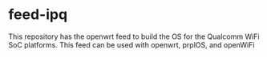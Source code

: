 # feed-ipq
This repository has the openwrt feed to build the OS for the Qualcomm WiFi SoC platforms. This feed can be used with openwrt, prplOS, and openWiFi
